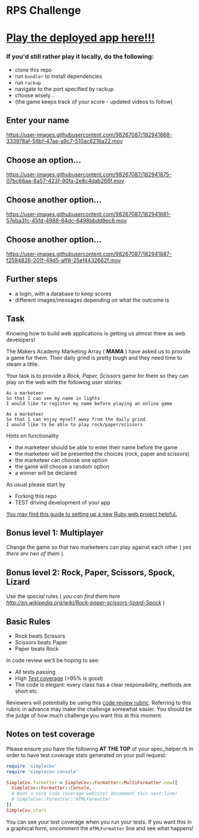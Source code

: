 # RPS Challenge

# <a href="https://rock-paper-spiegl.herokuapp.com/">Play the deployed app here!!!</a> 
<!-- ## App currently down while I implement database - 8/8/22 -->

### If you'd still rather play it locally, do the following:

- clone this repo
- run ```bundler``` to install dependencies
- run ```rackup```
- navigate to the port specified by rackup
- choose wisely...
- (the game keeps track of your score - updated videos to follow)


## Enter your name



https://user-images.githubusercontent.com/98267087/182941868-333978af-56bf-47ae-a9c7-510ac6216a22.mov

## Choose an option...

https://user-images.githubusercontent.com/98267087/182941875-07bc66aa-8a57-423f-90fa-2e8c4dab266f.mov

## Choose another option...

https://user-images.githubusercontent.com/98267087/182941881-57eba3fc-45fd-4988-84dc-6498bbdd9ec8.mov

## Choose another option...

https://user-images.githubusercontent.com/98267087/182941887-f2594826-201f-49d5-aff8-25ef4432662f.mov


## Further steps
- a login, with a database to keep scores
- different images/messages depending on what the outcome is

## Task

Knowing how to build web applications is getting us almost there as web developers!

The Makers Academy Marketing Array ( **MAMA** ) have asked us to provide a game for them. Their daily grind is pretty tough and they need time to steam a little.

Your task is to provide a _Rock, Paper, Scissors_ game for them so they can play on the web with the following user stories:

```
As a marketeer
So that I can see my name in lights
I would like to register my name before playing an online game

As a marketeer
So that I can enjoy myself away from the daily grind
I would like to be able to play rock/paper/scissors
```

Hints on functionality

- the marketeer should be able to enter their name before the game
- the marketeer will be presented the choices (rock, paper and scissors)
- the marketeer can choose one option
- the game will choose a random option
- a winner will be declared

As usual please start by

- Forking this repo
- TEST driving development of your app

[You may find this guide to setting up a new Ruby web project helpful.](https://github.com/makersacademy/course/blob/main/pills/ruby_web_project_setup_list.md)

## Bonus level 1: Multiplayer

Change the game so that two marketeers can play against each other ( _yes there are two of them_ ).

## Bonus level 2: Rock, Paper, Scissors, Spock, Lizard

Use the _special_ rules ( _you can find them here http://en.wikipedia.org/wiki/Rock-paper-scissors-lizard-Spock_ )

## Basic Rules

- Rock beats Scissors
- Scissors beats Paper
- Paper beats Rock

In code review we'll be hoping to see:

- All tests passing
- High [Test coverage](https://github.com/makersacademy/course/blob/main/pills/test_coverage.md) (>95% is good)
- The code is elegant: every class has a clear responsibility, methods are short etc.

Reviewers will potentially be using this [code review rubric](docs/review.md). Referring to this rubric in advance may make the challenge somewhat easier. You should be the judge of how much challenge you want this at this moment.

## Notes on test coverage

Please ensure you have the following **AT THE TOP** of your spec_helper.rb in order to have test coverage stats generated
on your pull request:

```ruby
require 'simplecov'
require 'simplecov-console'

SimpleCov.formatter = SimpleCov::Formatter::MultiFormatter.new([
  SimpleCov::Formatter::Console,
  # Want a nice code coverage website? Uncomment this next line!
  # SimpleCov::Formatter::HTMLFormatter
])
SimpleCov.start
```

You can see your test coverage when you run your tests. If you want this in a graphical form, uncomment the `HTMLFormatter` line and see what happens!
